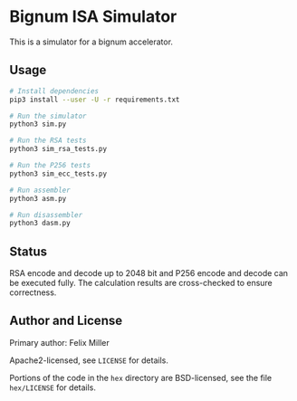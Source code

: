# Bignum ISA Simulator

This is a simulator for a bignum accelerator.

## Usage

```bash
# Install dependencies
pip3 install --user -U -r requirements.txt

# Run the simulator
python3 sim.py

# Run the RSA tests
python3 sim_rsa_tests.py

# Run the P256 tests
python3 sim_ecc_tests.py

# Run assembler
python3 asm.py

# Run disassembler
python3 dasm.py
```

## Status

RSA encode and decode up to 2048 bit and P256 encode and decode can be
executed fully. The calculation results are cross-checked to ensure
correctness.

## Author and License

Primary author: Felix Miller

Apache2-licensed, see `LICENSE` for details.

Portions of the code in the `hex` directory are BSD-licensed, see the file
`hex/LICENSE` for details.
